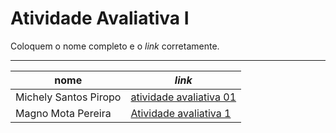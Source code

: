 # Atividade Avaliativa I

Coloquem o nome completo e o *link* corretamente.

---

nome | *link*
--- | ---
Michely Santos Piropo | [atividade avaliativa 01](https://github.com/Michelyy/01_atividade-avaliativa)
Magno Mota Pereira|[Atividade avaliativa 1](https://github.com/Magno00/Atividade_avaliativa-01)
